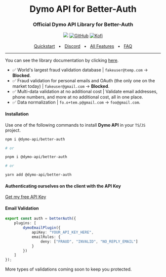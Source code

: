 <div align="center">
  <h1>Dymo API for Better-Auth</h1>
  <h3>Official Dymo API Library for Better-Auth</h3>
  <img src="https://img.shields.io/badge/TypeScript-purple?style=for-the-badge&logo=typescript&logoColor=white"/> 
  <a href="https://github.com/FJRG2007"> <img alt="GitHub" src="https://img.shields.io/badge/GitHub-purple?style=for-the-badge&logo=github&logoColor=white"/></a>
  <a href="https://ko-fi.com/fjrg2007"> <img alt="Kofi" src="https://img.shields.io/badge/Ko--fi-purple?style=for-the-badge&logo=ko-fi&logoColor=white"></a>
  <br />
  <br />
  <a href="https://docs.tpeoficial.com/docs/dymo-api/integrations/better-auth/email-validation?ch-pg=gh-dmapi-better-auth-rd-step">Quickstart</a>
  <span>&nbsp;&nbsp;•&nbsp;&nbsp;</span>
  <a href="https://tpe.li/dsc">Discord</a>
  <span>&nbsp;&nbsp;•&nbsp;&nbsp;</span>
  <a href="https://docs.tpeoficial.com/docs/dymo-api/integrations/better-auth/getting-started?ch-pg=gh-dmapi-better-auth-rd-step">All Features</a>
  <span>&nbsp;&nbsp;•&nbsp;&nbsp;</span>
  <a href="https://docs.tpeoficial.com/docs/dymo-api/getting-started/faq?ch-pg=gh-dmapi-better-auth-rd-step">FAQ</a>
  <br />
  <hr />
</div>

You can see the library documentation by clicking [here](https://docs.tpeoficial.com/docs/dymo-api/getting-started/libraries?ch-pg=r-dm-better-auth).

 - ✅ World's largest fraud validation database | `fakeuser@temp.com` -> **Blocked**.
 - ✅ Fraud validation for personal emails and OAuth (the only one on the market today) | `fakeuser@gmail.com` -> **Blocked**.
 - ✅ Multi-data validation at no additional cost | Validate email addresses, phone numbers, and more at no additional cost, all in one place.
 - ✅ Data normalization | `fo.o+tem.p@gmail.com` -> `foo@gmail.com`.

#### Installation

Use one of the following commands to install **Dymo API** in your `TS`/`JS` project.

```bash
npm i @dymo-api/better-auth

# or

pnpm i @dymo-api/better-auth

# or

yarn add @dymo-api/better-auth
```

#### Authenticating ourselves on the client with the API Key

[Get my free API Key](https://tpe.li/new-api-key?ch-pg=gh-dmapi-better-auth-rd-step)

#### Email Validation

```ts
export const auth = betterAuth({
    plugins: [
	    dymoEmailPlugin({ 
            apiKey: "YOUR_API_KEY_HERE",
            emailRules: {
                deny: ["FRAUD", "INVALID", "NO_REPLY_EMAIL"]
			}
        })
    ]
});
```

More types of validations coming soon to keep you protected.